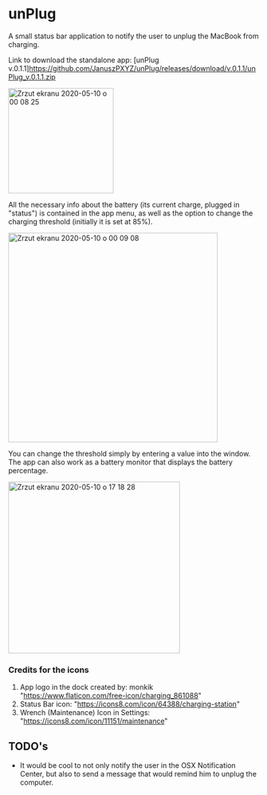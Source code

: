 # unPlug
A small status bar application to notify the user to unplug the MacBook from charging.

Link to download the standalone app: [unPlug v.0.1.1]https://github.com/JanuszPXYZ/unPlug/releases/download/v.0.1.1/unPlug_v.0.1.1.zip

<img width="211" alt="Zrzut ekranu 2020-05-10 o 00 08 25" src="https://user-images.githubusercontent.com/19962689/81486768-6efb6280-9257-11ea-8b65-596e8d7be8e8.png">

All the necessary info about the battery (its current charge, plugged in "status") is contained in the app menu, as well as the option to change the charging threshold (initially it is set at 85%).

<img width="420" alt="Zrzut ekranu 2020-05-10 o 00 09 08" src="https://user-images.githubusercontent.com/19962689/81486791-9baf7a00-9257-11ea-852a-c24e84592734.png">

You can change the threshold simply by entering a value into the window. The app can also work as a battery monitor that displays the battery percentage. 

<img width="344" alt="Zrzut ekranu 2020-05-10 o 17 18 28" src="https://user-images.githubusercontent.com/19962689/81503160-6a2fc080-92e2-11ea-9436-14dae8f5cad8.png">

### Credits for the icons
1) App logo in the dock created by: monkik "https://www.flaticon.com/free-icon/charging_861088"
2) Status Bar icon: "https://icons8.com/icon/64388/charging-station"
3) Wrench (Maintenance) Icon in Settings: "https://icons8.com/icon/11151/maintenance"





## TODO's

- It would be cool to not only notify the user in the OSX Notification Center, but also to send a message that would remind him to unplug the computer.
